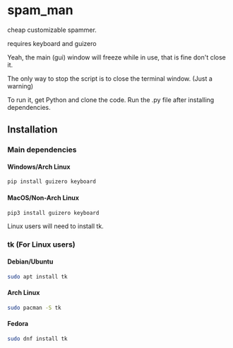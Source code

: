 # spam_man

cheap customizable spammer.

requires keyboard and guizero

Yeah, the main (gui) window will freeze while in use, that is fine don't close it.

The only way to stop the script is to close the terminal window. (Just a warning)

To run it, get Python and clone the code. Run the .py file after installing dependencies.

## Installation

### Main dependencies

#### Windows/Arch Linux

```cmd
pip install guizero keyboard
```

#### MacOS/Non-Arch Linux

```bash
pip3 install guizero keyboard
```

Linux users will need to install tk.

### tk (For Linux users)

#### Debian/Ubuntu

```bash
sudo apt install tk
```

#### Arch Linux

```bash
sudo pacman -S tk
```

#### Fedora

```bash
sudo dnf install tk
```
